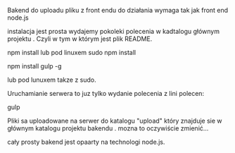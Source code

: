 Bakend do uploadu pliku z front endu 
do działania wymaga tak jak front end node.js

instalacja jest prosta
wydajemy pokoleki polecenia 
w kadtalogu głównym projektu . Czyli w tym w którym jest plik README.


npm install
lub pod linuxem sudo npm install

npm install gulp -g

lub pod lunuxem takze z sudo.

Uruchamianie serwera to juz tylko wydanie polecenia z lini polecen:

gulp


Pliki sa uploadowane na serwer do katalogu "upload" który znajduje sie w głównym katalogu projektu bakendu . mozna to oczywiście zmienić...

cały prosty bakend jest opaarty na technologi node.js.

